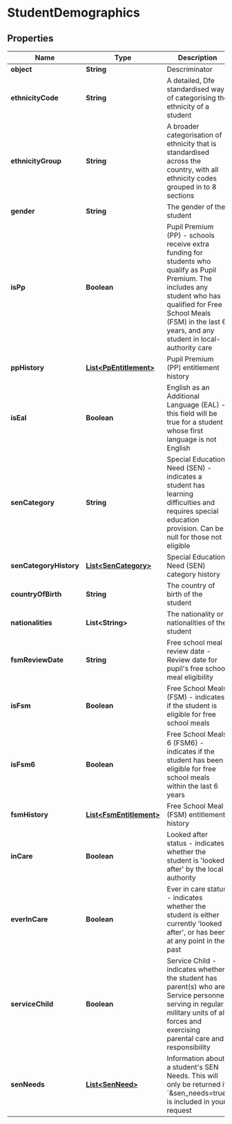 
# StudentDemographics

## Properties
Name | Type | Description | Notes
------------ | ------------- | ------------- | -------------
**object** | **String** | Descriminator |  [optional]
**ethnicityCode** | **String** | A detailed, Dfe standardised way of categorising the ethnicity of a student |  [optional]
**ethnicityGroup** | **String** | A broader categorisation of ethnicity that is standardised across the country, with all ethnicity codes grouped in to 8 sections |  [optional]
**gender** | **String** | The gender of the student |  [optional]
**isPp** | **Boolean** | Pupil Premium (PP) - schools receive extra funding for students who qualify as Pupil Premium. The includes any student who has qualified for Free School Meals (FSM) in the last 6 years, and any student in local-authority care |  [optional]
**ppHistory** | [**List&lt;PpEntitlement&gt;**](PpEntitlement.md) | Pupil Premium (PP) entitlement history |  [optional]
**isEal** | **Boolean** | English as an Additional Language (EAL) - this field will be true for a student whose first language is not English |  [optional]
**senCategory** | **String** | Special Education Need (SEN) - indicates a student has learning difficulties and requires special education provision. Can be null for those not eligible |  [optional]
**senCategoryHistory** | [**List&lt;SenCategory&gt;**](SenCategory.md) | Special Education Need (SEN) category history |  [optional]
**countryOfBirth** | **String** | The country of birth of the student |  [optional]
**nationalities** | **List&lt;String&gt;** | The nationality or nationalities of the student |  [optional]
**fsmReviewDate** | **String** | Free school meal review date -Review date for pupil&#39;s free school meal eligibility |  [optional]
**isFsm** | **Boolean** | Free School Meals (FSM) - indicates if the student is eligible for free school meals |  [optional]
**isFsm6** | **Boolean** | Free School Meals 6 (FSM6) - indicates if the student has been eligible for free school meals within the last 6 years |  [optional]
**fsmHistory** | [**List&lt;FsmEntitlement&gt;**](FsmEntitlement.md) | Free School Meal (FSM) entitlement history |  [optional]
**inCare** | **Boolean** | Looked after status - indicates whether the student is &#39;looked after&#39; by the local authority |  [optional]
**everInCare** | **Boolean** | Ever in care status - indicates whether the student is either currently &#39;looked after&#39;, or has been at any point in the past |  [optional]
**serviceChild** | **Boolean** | Service Child - indicates whether the student has parent(s) who are Service personnel serving in regular military units of all forces and exercising parental care and responsibility |  [optional]
**senNeeds** | [**List&lt;SenNeed&gt;**](SenNeed.md) | Information about a student&#39;s SEN Needs. This will only be returned if &#x60;&amp;sen_needs&#x3D;true&#x60; is included in your request |  [optional]



